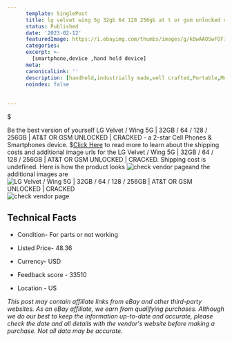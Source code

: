 ```yaml
---
      template: SinglePost
      title: lg velvet wing 5g 32gb 64 128 256gb at t or gsm unlocked cracked
      status: Published
      date: '2023-02-12'
      featuredImage: https://i.ebayimg.com/thumbs/images/g/k0wAAOSwFOFilR8k/s-l225.jpg
      categories: 
      excerpt: >-
        [smartphone,device ,hand held device]
      meta:
      canonicalLink: ''
      description: [handheld,industrially made,well crafted,Portable,Mobile,Compact,Convenient,Lightweight,Maneuverable,Man-portable,Miniature,Carriable,Hand-held,Light,Holdable,Transportable,Mobile device,Pocket-sized,On-the-go,Wireless,Cordless,Compact size,Convenient size, smartphone,device ,hand held device]
      noindex: false
      
        
---
```

$

Be the best version of yourself LG Velvet / Wing 5G | 32GB / 64 / 128 / 256GB | AT&T OR GSM UNLOCKED | CRACKED - a 2-star Cell Phones & Smartphones device.
$[Click Here](https://www.ebay.com/itm/255672054799?hash=item3b873df40f%3Ag%3Ak0wAAOSwFOFilR8k&mkevt=1&mkcid=1&mkrid=711-53200-19255-0&campid=%253CePNCampaignId%253E&customid=%253CreferenceId%253E&toolid=10049) to read more to learn about the shipping costs and additional image urls for the LG Velvet / Wing 5G | 32GB / 64 / 128 / 256GB | AT&T OR GSM UNLOCKED | CRACKED. Shipping cost is undefined. Here is how the product looks ![check vendor page](https://i.ebayimg.com/thumbs/images/g/k0wAAOSwFOFilR8k/s-l225.jpg)and the additional images are![LG Velvet / Wing 5G | 32GB / 64 / 128 / 256GB | AT&T OR GSM UNLOCKED | CRACKED](https://i.ebayimg.com/images/g/k0wAAOSwFOFilR8k/s-l1600.jpg)![check vendor page](https://origin-galleryplus.ebayimg.com/ws/web/255672054799_2_0_1/225x225.jpg,https://origin-galleryplus.ebayimg.com/ws/web/255672054799_3_0_1/225x225.jpg,https://origin-galleryplus.ebayimg.com/ws/web/255672054799_4_0_1/225x225.jpg,https://origin-galleryplus.ebayimg.com/ws/web/255672054799_5_0_1/225x225.jpg,https://origin-galleryplus.ebayimg.com/ws/web/255672054799_6_0_1/225x225.jpg,https://origin-galleryplus.ebayimg.com/ws/web/255672054799_7_0_1/225x225.jpg,https://origin-galleryplus.ebayimg.com/ws/web/255672054799_8_0_1/225x225.jpg,https://origin-galleryplus.ebayimg.com/ws/web/255672054799_9_0_1/225x225.jpg,https://origin-galleryplus.ebayimg.com/ws/web/255672054799_10_0_1/225x225.jpg)



 ## Technical Facts 



     
      

 - Condition- For parts or not working 


      

 - Listed Price- 48.36 


      

 - Currency- USD 


      

 - Feedback score - 33510 


      

 - Location - US 


      
      

 *_This post may contain affiliate links from eBay and other third-party websites. As an eBay affiliate, we earn from qualifying purchases. Although we do our best to keep the information up-to-date and accurate, please check the date and all details with the vendor's website before making a purchase. Not all data may be accurate._*






